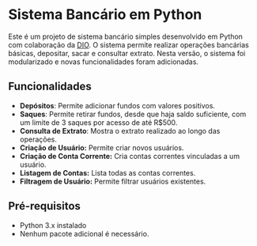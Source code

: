 # Sistema Bancário em Python

Este é um projeto de sistema bancário simples desenvolvido em Python com colaboração da [DIO](https://www.dio.me/). O sistema permite realizar operações bancárias básicas, depositar, sacar e consultar extrato.
Nesta versão, o sistema foi modularizado e novas funcionalidades foram adicionadas.

## Funcionalidades

- **Depósitos**: Permite adicionar fundos com valores positivos.
- **Saques**: Permite retirar fundos, desde que haja saldo suficiente, com um limite de 3 saques por acesso de até R$500.
- **Consulta de Extrato**: Mostra o extrato realizado ao longo das operações.
- **Criação de Usuário:** Permite criar novos usuários.
- **Criação de Conta Corrente:** Cria contas correntes vinculadas a um usuário.
- **Listagem de Contas:** Lista todas as contas correntes.
- **Filtragem de Usuário:** Permite filtrar usuários existentes.

## Pré-requisitos

- Python 3.x instalado
- Nenhum pacote adicional é necessário.



